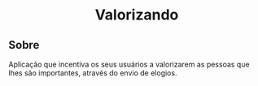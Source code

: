 <h1 align="center">Valorizando<br></h1>

## Sobre

Aplicação que incentiva os seus usuários a valorizarem as pessoas que lhes são importantes, através do envio de elogios.
